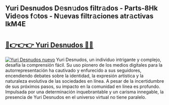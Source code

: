 ## Yuri Desnudos D𝚎sn𝚞dos filtr𝚊dos - Parts-8Hk Vid𝚎os f𝚘tos - N𝚞evas filtr𝚊ciones atr𝚊ctivas lkM4E

# <h2><a href="http://mb0e19.tromn.icu/?c=Yuri+Desnudos">🔗👉👉👉 Yuri Desnudos 🔗🔗</a></h2>

[![Yuri Desnudos nuevo](https://i.imgur.com/pEAQMta.gif)](http://mb0e19.tromn.icu/?c=Yuri+Desnudos)
Yuri Desnudos, un individuo intrigante y complejo, desafía la comprensión fácil. Su uso pionero de los medios digitales para la autorrepresentación ha cautivado y enfurecido a sus seguidores, encendiendo debates sobre la identidad, la expresión artística y la naturaleza evolutiva de las sociedades en línea. A pesar de la incertidumbre de sus próximos pasos, su impacto en la comunidad en línea es profundo. Impulsada por una determinación inquebrantable y un carisma innegable, la presencia de Yuri Desnudos en el universo virtual no tiene paralelo.
